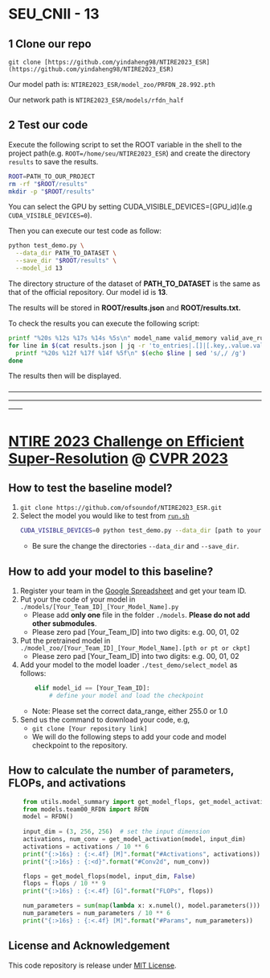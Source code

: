 # SEU_CNII - 13

## 1 Clone our repo

`git clone [https://github.com/yindaheng98/NTIRE2023_ESR](https://github.com/yindaheng98/NTIRE2023_ESR)`

Our model path is: `NTIRE2023_ESR/model_zoo/PRFDN_28.992.pth`

Our network path is `NTIRE2023_ESR/models/rfdn_half`

## 2 Test our code

Execute the following script to set the ROOT variable in the shell to the project path(e.g. `ROOT=/home/seu/NTIRE2023_ESR`) and create the directory `results` to save the results.

```bash
ROOT=PATH_TO_OUR_PROJECT
rm -rf "$ROOT/results"
mkdir -p "$ROOT/results"
```

You can select the GPU by setting CUDA_VISIBLE_DEVICES=[GPU_id](e.g `CUDA_VISIBLE_DEVICES=0`). 

Then you can execute our test code as follow:

```bash
python test_demo.py \
  --data_dir PATH_TO_DATASET \
  --save_dir "$ROOT/results" \
  --model_id 13
```

The directory structure of the dataset of **PATH_TO_DATASET** is the same as that of the official repository.  Our model id is **13**.

The results will be stored in **ROOT/results.json** and **ROOT/results.txt.**

To check the results you can execute the following script:

```bash
printf "%20s %12s %17s %14s %5s\n" model_name valid_memory valid_ave_runtime valid_ave_psnr flops
for line in $(cat results.json | jq -r 'to_entries|.[]|[.key,.value.valid_memory,.value.valid_ave_runtime,.value.valid_ave_psnr,.value.flops|tostring] | join(",")'); do
  printf "%20s %12f %17f %14f %5f\n" $(echo $line | sed 's/,/ /g')
done
```

The results then will be displayed.



——————————————————————————————————————————————————————————————————————————



# [NTIRE 2023 Challenge on Efficient Super-Resolution](https://cvlai.net/ntire/2023/) @ [CVPR 2023](https://cvpr2023.thecvf.com/)

## How to test the baseline model?

1. `git clone https://github.com/ofsoundof/NTIRE2023_ESR.git`
2. Select the model you would like to test from [`run.sh`](./run.sh)
    ```bash
    CUDA_VISIBLE_DEVICES=0 python test_demo.py --data_dir [path to your data dir] --save_dir [path to your save dir] --model_id 0
    ```
    - Be sure the change the directories `--data_dir` and `--save_dir`.
   
## How to add your model to this baseline?
1. Register your team in the [Google Spreadsheet](https://docs.google.com/spreadsheets/d/1oekPThh5mq9qKax0hPZiQSHlqTjaoQa-IBfrQkwN7gk/edit?usp=sharing) and get your team ID.
2. Put your the code of your model in `./models/[Your_Team_ID]_[Your_Model_Name].py`
   - Please add **only one** file in the folder `./models`. **Please do not add other submodules**.
   - Please zero pad [Your_Team_ID] into two digits: e.g. 00, 01, 02 
3. Put the pretrained model in `./model_zoo/[Your_Team_ID]_[Your_Model_Name].[pth or pt or ckpt]`
   - Please zero pad [Your_Team_ID] into two digits: e.g. 00, 01, 02  
4. Add your model to the model loader `./test_demo/select_model` as follows:
    ```python
        elif model_id == [Your_Team_ID]:
            # define your model and load the checkpoint
    ```
   - Note: Please set the correct data_range, either 255.0 or 1.0
5. Send us the command to download your code, e.g, 
   - `git clone [Your repository link]`
   - We will do the following steps to add your code and model checkpoint to the repository.
   
## How to calculate the number of parameters, FLOPs, and activations

```python
    from utils.model_summary import get_model_flops, get_model_activation
    from models.team00_RFDN import RFDN
    model = RFDN()
    
    input_dim = (3, 256, 256)  # set the input dimension
    activations, num_conv = get_model_activation(model, input_dim)
    activations = activations / 10 ** 6
    print("{:>16s} : {:<.4f} [M]".format("#Activations", activations))
    print("{:>16s} : {:<d}".format("#Conv2d", num_conv))

    flops = get_model_flops(model, input_dim, False)
    flops = flops / 10 ** 9
    print("{:>16s} : {:<.4f} [G]".format("FLOPs", flops))

    num_parameters = sum(map(lambda x: x.numel(), model.parameters()))
    num_parameters = num_parameters / 10 ** 6
    print("{:>16s} : {:<.4f} [M]".format("#Params", num_parameters))
```

## License and Acknowledgement
This code repository is release under [MIT License](LICENSE). 
